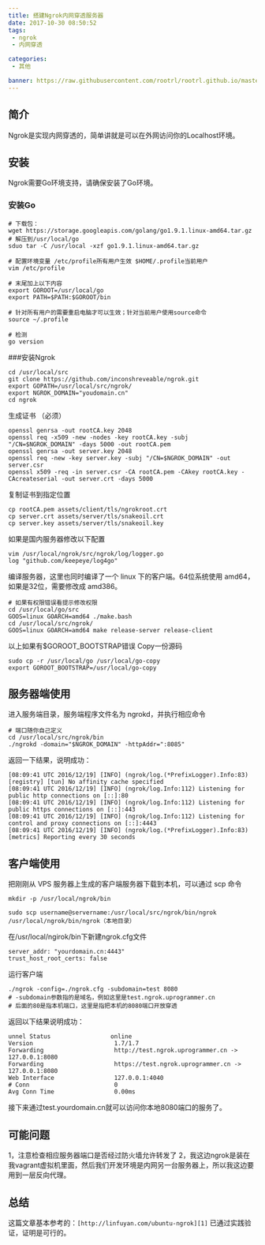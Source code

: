```yaml
---
title: 搭建Ngrok内网穿透服务器
date: 2017-10-30 08:50:52
tags:
 - ngrok
 - 内网穿透

categories:
 - 其他

banner: https://raw.githubusercontent.com/rootrl/rootrl.github.io/master/images/ngrok.jpg
---
```


## 简介
Ngrok是实现内网穿透的，简单讲就是可以在外网访问你的Localhost环境。

## 安装
Ngrok需要Go环境支持，请确保安装了Go环境。

### 安装Go
```
# 下载包：
wget https://storage.googleapis.com/golang/go1.9.1.linux-amd64.tar.gz
# 解压到/usr/local/go
sduo tar -C /usr/local -xzf go1.9.1.linux-amd64.tar.gz

# 配置环境变量 /etc/profile所有用户生效 $HOME/.profile当前用户
vim /etc/profile

# 末尾加上以下内容
export GOROOT=/usr/local/go
export PATH=$PATH:$GOROOT/bin

# 针对所有用户的需要重启电脑才可以生效；针对当前用户使用source命令
source ~/.profile

# 检测 
go version
```

###安装Ngrok
```
cd /usr/local/src
git clone https://github.com/inconshreveable/ngrok.git
export GOPATH=/usr/local/src/ngrok/
export NGROK_DOMAIN="youdomain.cn"
cd ngrok
```

生成证书 （必须）
```
openssl genrsa -out rootCA.key 2048
openssl req -x509 -new -nodes -key rootCA.key -subj "/CN=$NGROK_DOMAIN" -days 5000 -out rootCA.pem
openssl genrsa -out server.key 2048
openssl req -new -key server.key -subj "/CN=$NGROK_DOMAIN" -out server.csr
openssl x509 -req -in server.csr -CA rootCA.pem -CAkey rootCA.key -CAcreateserial -out server.crt -days 5000
```

复制证书到指定位置
```
cp rootCA.pem assets/client/tls/ngrokroot.crt
cp server.crt assets/server/tls/snakeoil.crt
cp server.key assets/server/tls/snakeoil.key
```

如果是国内服务器修改以下配置
```
vim /usr/local/ngrok/src/ngrok/log/logger.go
log "github.com/keepeye/log4go"
```

编译服务器，这里也同时编译了一个 linux 下的客户端。64位系统使用 amd64，如果是32位，需要修改成 amd386。
```
# 如果有权限错误看提示修改权限
cd /usr/local/go/src
GOOS=linux GOARCH=amd64 ./make.bash
cd /usr/local/src/ngrok/
GOOS=linux GOARCH=amd64 make release-server release-client

```

以上如果有$GOROOT_BOOTSTRAP错误
Copy一份源码

```
sudo cp -r /usr/local/go /usr/local/go-copy
export GOROOT_BOOTSTRAP=/usr/local/go-copy
```

## 服务器端使用
进入服务端目录，服务端程序文件名为 ngrokd，并执行相应命令
```
# 端口随你自己定义
cd /usr/local/src/ngrok/bin
./ngrokd -domain="$NGROK_DOMAIN" -httpAddr=":8085"

```

返回一下结果，说明成功：
```
[08:09:41 UTC 2016/12/19] [INFO] (ngrok/log.(*PrefixLogger).Info:83) [registry] [tun] No affinity cache specified
[08:09:41 UTC 2016/12/19] [INFO] (ngrok/log.Info:112) Listening for public http connections on [::]:80
[08:09:41 UTC 2016/12/19] [INFO] (ngrok/log.Info:112) Listening for public https connections on [::]:443
[08:09:41 UTC 2016/12/19] [INFO] (ngrok/log.Info:112) Listening for control and proxy connections on [::]:4443
[08:09:41 UTC 2016/12/19] [INFO] (ngrok/log.(*PrefixLogger).Info:83) [metrics] Reporting every 30 seconds
```

## 客户端使用
把刚刚从 VPS 服务器上生成的客户端服务器下载到本机，可以通过 scp 命令
```
mkdir -p /usr/local/ngrok/bin

sudo scp username@servername:/usr/local/src/ngrok/bin/ngrok /usr/local/ngrok/bin/ngrok（本地目录）
```

在/usr/local/ngirok/bin下新建ngrok.cfg文件
```
server_addr: "yourdomain.cn:4443"
trust_host_root_certs: false
```

运行客户端
```
./ngrok -config=./ngrok.cfg -subdomain=test 8080
# -subdomain参数指的是域名，例如这里是test.ngrok.uprogrammer.cn
# 后面的80是指本机端口，这里是指把本机的8080端口开放穿透
```

返回以下结果说明成功：
```
unnel Status                 online                                                                                                        
Version                       1.7/1.7                                                                                                       
Forwarding                    http://test.ngrok.uprogrammer.cn -> 127.0.0.1:8080                                                            
Forwarding                    https://test.ngrok.uprogrammer.cn -> 127.0.0.1:8080                                                           
Web Interface                 127.0.0.1:4040                                                                                                
# Conn                        0                                                                                                             
Avg Conn Time                 0.00ms
```

接下来通过test.yourdomain.cn就可以访问你本地8080端口的服务了。

## 可能问题
1，注意检查相应服务器端口是否经过防火墙允许转发了
2，我这边ngrok是装在我vagrant虚拟机里面，然后我们开发环境是内网另一台服务器上，所以我这边要用到一层反向代理。

## 总结
这篇文章基本参考的：`[http://linfuyan.com/ubuntu-ngrok][1]`
已通过实践验证，证明是可行的。


  [1]: http://linfuyan.com/ubuntu-ngrok
